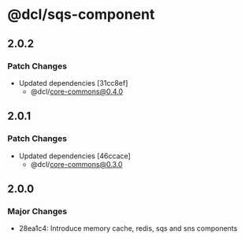 # @dcl/sqs-component

## 2.0.2

### Patch Changes

- Updated dependencies [31cc8ef]
  - @dcl/core-commons@0.4.0

## 2.0.1

### Patch Changes

- Updated dependencies [46ccace]
  - @dcl/core-commons@0.3.0

## 2.0.0

### Major Changes

- 28ea1c4: Introduce memory cache, redis, sqs and sns components
